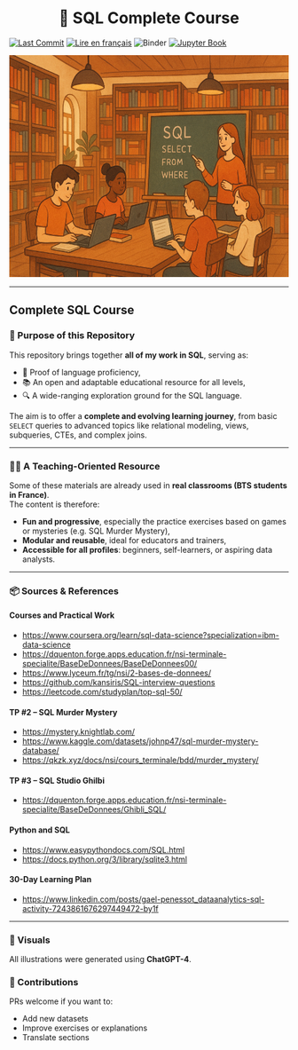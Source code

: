 # <center>📘 SQL Complete Course</center>


[![Last Commit](https://img.shields.io/github/last-commit/Mastocodeur/sql-fast-learner)](https://github.com/Mastocodeur/sql-fast-learner/commits/main/?author=Mastocodeur)
[![Lire en français](https://img.shields.io/badge/Lire_en_français-🇫🇷-blue)](README_FR.md)
![Binder](https://img.shields.io/badge/Powered%20by-Binder-red?logo=jupyter)
[![Jupyter Book](https://img.shields.io/badge/📘_View-JupyterBook-blue)](https://mastocodeur.github.io/sql-fast-learner/)




<p align="center">
    <img src="sql-tp-book/images/sql_lib.png" width="600" height="400">
</p>


---

## Complete SQL Course 

### 🎯 Purpose of this Repository

This repository brings together **all of my work in SQL**, serving as:

* 🧠 Proof of language proficiency,  
* 📚 An open and adaptable educational resource for all levels,  
* 🔍 A wide-ranging exploration ground for the SQL language.

The aim is to offer a **complete and evolving learning journey**, from basic `SELECT` queries to advanced topics like relational modeling, views, subqueries, CTEs, and complex joins.

---

### 👨‍🏫 A Teaching-Oriented Resource

Some of these materials are already used in **real classrooms (BTS students in France)**.  
The content is therefore:

* **Fun and progressive**, especially the practice exercises based on games or mysteries (e.g. SQL Murder Mystery),  
* **Modular and reusable**, ideal for educators and trainers,  
* **Accessible for all profiles**: beginners, self-learners, or aspiring data analysts.

---

### 📦 Sources & References

#### Courses and Practical Work

- https://www.coursera.org/learn/sql-data-science?specialization=ibm-data-science  
- https://dquenton.forge.apps.education.fr/nsi-terminale-specialite/BaseDeDonnees/BaseDeDonnees00/  
- https://www.lyceum.fr/tg/nsi/2-bases-de-donnees/   
- https://github.com/kansiris/SQL-interview-questions  
- https://leetcode.com/studyplan/top-sql-50/  

#### TP #2 – SQL Murder Mystery

- https://mystery.knightlab.com/  
- https://www.kaggle.com/datasets/johnp47/sql-murder-mystery-database/  
- https://qkzk.xyz/docs/nsi/cours_terminale/bdd/murder_mystery/  

#### TP #3 – SQL Studio Ghilbi

- https://dquenton.forge.apps.education.fr/nsi-terminale-specialite/BaseDeDonnees/Ghibli_SQL/ 

#### Python and SQL

- https://www.easypythondocs.com/SQL.html  
- https://docs.python.org/3/library/sqlite3.html  

#### 30-Day Learning Plan

- https://www.linkedin.com/posts/gael-penessot_dataanalytics-sql-activity-7243861676297449472-by1f

---

### 🎨 Visuals

All illustrations were generated using **ChatGPT-4**.

### 🤝 Contributions

PRs welcome if you want to:
- Add new datasets
- Improve exercises or explanations
- Translate sections



